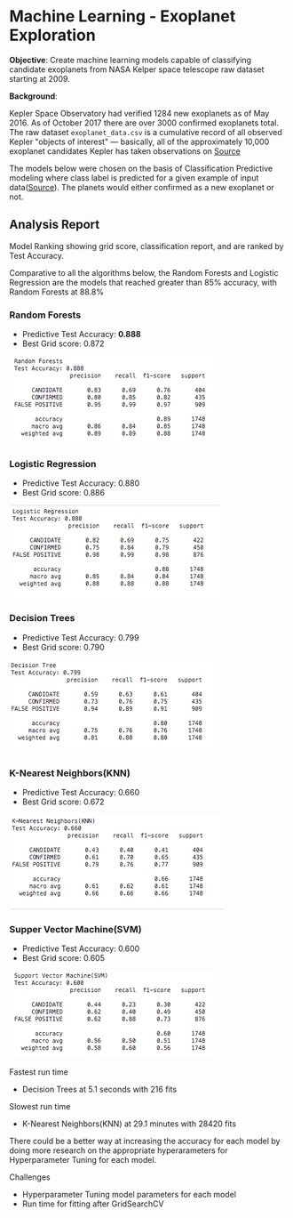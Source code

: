 # Machine Learning - Exoplanet Exploration

**Objective**: Create machine learning models capable of classifying candidate exoplanets from NASA Kelper space telescope raw dataset starting at 2009. 


**Background**:

Kepler Space Observatory had verified 1284 new exoplanets as of May 2016. As of October 2017 there are over 3000 confirmed exoplanets total. The raw dataset `exoplanet_data.csv` is a cumulative record of all observed Kepler "objects of interest" — basically, all of the approximately 10,000 exoplanet candidates Kepler has taken observations on [Source](https://www.kaggle.com/nasa/kepler-exoplanet-search-results)



The models below were chosen on the basis of Classification Predictive modeling where class label is predicted for a given example of input data([Source](https://machinelearningmastery.com/types-of-classification-in-machine-learning/#:~:text=Imbalanced%20Classification-,Classification%20Predictive%20Modeling,it%20is%20spam%20or%20not.)). The planets would either confirmed as a new exoplanet  or not. 




## Analysis Report

Model Ranking showing grid score, classification report, and are ranked by Test Accuracy.

Comparative to all the algorithms  below, the Random Forests and Logistic Regression are the models that reached greater than 85% accuracy, with Random Forests at 88.8%

### Random Forests
- Predictive Test Accuracy: **0.888**
- Best Grid score: 0.872

![](https://github.com/diannejardinez/machine-learning-challenge/blob/master/classification-reports/Random-Forests.png)

### Logistic Regression
- Predictive Test Accuracy: 0.880
- Best Grid score: 0.886

![](https://github.com/diannejardinez/machine-learning-challenge/blob/master/classification-reports/Logistic-Regression.png)

### Decision Trees
- Predictive Test Accuracy: 0.799
- Best Grid score: 0.790

![](https://github.com/diannejardinez/machine-learning-challenge/blob/master/classification-reports/Decision-Tree.png)

### K-Nearest Neighbors(KNN)
- Predictive Test Accuracy: 0.660
- Best Grid score: 0.672

![](https://github.com/diannejardinez/machine-learning-challenge/blob/master/classification-reports/KNN.png)

### Supper Vector Machine(SVM)
- Predictive Test Accuracy: 0.600
- Best Grid score: 0.605

![](https://github.com/diannejardinez/machine-learning-challenge/blob/master/classification-reports/SVM.png)


Fastest run time
- Decision Trees at 5.1 seconds with 216 fits

Slowest run time
- K-Nearest Neighbors(KNN) at 29.1 minutes with 28420 fits


There could be a better way at increasing the accuracy for each model by doing more research on the appropriate hyperarameters for Hyperparameter Tuning for each model.


Challenges
- Hyperparameter Tuning model parameters for each model
- Run time for fitting after GridSearchCV













<!-- Readme for https://github.com/diannejardinez/machine-learning-, Author: Dianne Jardinez -->